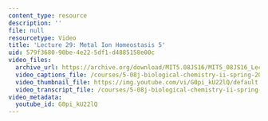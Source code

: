 ```yaml
---
content_type: resource
description: ''
file: null
resourcetype: Video
title: 'Lecture 29: Metal Ion Homeostasis 5'
uid: 579f3680-90be-4e22-5df1-d4885158e00c
video_files:
  archive_url: https://archive.org/download/MIT5.08JS16/MIT5_08JS16_Lecture_29_300k.mp4
  video_captions_file: /courses/5-08j-biological-chemistry-ii-spring-2016/8308cca3a0fd5c9099f94ec688cb21b7_G0pi_kU22lQ.vtt
  video_thumbnail_file: https://img.youtube.com/vi/G0pi_kU22lQ/default.jpg
  video_transcript_file: /courses/5-08j-biological-chemistry-ii-spring-2016/82db4e792506a5c6c21e3d6a89128697_G0pi_kU22lQ.pdf
video_metadata:
  youtube_id: G0pi_kU22lQ
---
```

